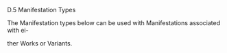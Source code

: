 D.5 Manifestation Types

The Manifestation types below can be used with Manifestations associated with ei-

ther Works or Variants.
